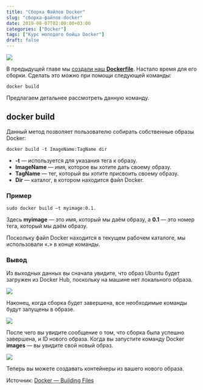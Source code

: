 ```yaml
---
title: "Сборка Файлов Docker"
slug: "сборка-файлов-docker"
date: 2019-08-07T02:00:00+03:00
categories: ["Docker"]
tags: ["Курс молодого бойца Docker"]
draft: false
---
```


![](/posts/сборка-файлов-docker/docker12.jpg)

В предыдущей главе мы [создали наш **Dockerfile**](https://itdoxy.com/dockerfile-docker/). Настало время для его сборки.
Сделать это можно при помощи следующей команды:

```
docker build
```

Предлагаем детальнее рассмотреть данную команду.

## docker build

Данный метод позволяет пользователю собирать собственные образы Docker:

```
docker build -t ImageName:TagName dir
```

- **-t** — используется для указания тега к образу.
- **ImageName** — имя, которое вы хотите дать своему образу.
- **TagName** — тег, который вы хотите присвоить своему образу.
- **Dir** — каталог, в котором находится файл Docker.

### Пример

```
sudo docker build –t myimage:0.1.
```

Здесь **myimage** — это имя, который мы даём образу, а **0.1** — это номер тега, который мы даём образу.

Поскольку файл Docker находится в текущем рабочем каталоге, мы использовали «**.**» в конце команды.

### Вывод

Из выходных данных вы сначала увидите, что образ Ubuntu будет загружен из Docker Hub, поскольку на машине нет локального образа.

![](https://i.imgur.com/r4FKvet.jpg)

Наконец, когда сборка будет завершена, все необходимые команды будут запущены в образе.

![](https://i.imgur.com/RjYgk3x.jpg)

После чего вы увидите сообщение о том, что сборка была успешно завершена, и ID нового образа. Когда вы запустите команду
Docker **images** — вы увидите свой новый образ.

![](https://i.imgur.com/4TLVkhb.jpg)

Теперь вы можете создавать контейнеры из вашего нового образа.

Источник: [Docker — Building Files](https://www.tutorialspoint.com/docker/building_docker_files.htm)
